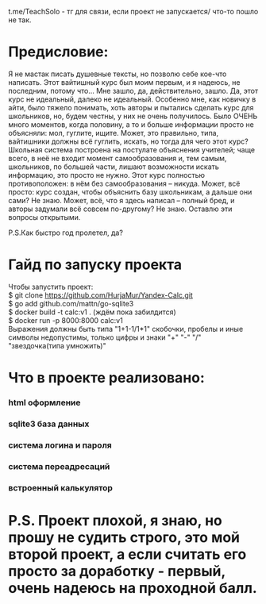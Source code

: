 t.me/TeachSolo - тг для связи, если проект не запускается/ что-то пошло не так.

# Предисловие:

Я не мастак писать душевные тексты, но позволю себе кое-что написать. Этот вайтишный курс был моим первым, и я надеюсь, не последним, потому что... Мне зашло, да, действительно, зашло. 
Да, этот курс не идеальный, далеко не идеальный. Особенно мне, как новичку в айти, было тяжело понимать, хоть авторы и пытались сделать курс для школьников, но, будем честны, у них не очень получилось. 
Было ОЧЕНЬ много моментов, когда половину, а то и больше информации просто не объясняли: мол, гуглите, ищите. Может, это правильно, типа, вайтишники должны всё гуглить, искать, но тогда для чего этот курс?
Школьная система построена на постулате объяснения учителей; чаще всего, в неё не входит момент самообразования и, тем самым, школьников, по большей части, лишают возможности искать информацию, это просто не нужно.
Этот курс полностью противоположен: в нём без самообразования – никуда.
Может, всё просто: курс создан, чтобы объяснить базу школьникам, а дальше они сами? Не знаю. Может, всё, что я здесь написал – полный бред, и авторы задумали всё совсем по-другому? Не знаю. Оставлю эти вопросы открытыми.

P.S.Как быстро год пролетел, да?

# Гайд по запуску проекта

Чтобы запустить проект:                                                                    
$ git clone https://github.com/HurjaMur/Yandex-Calc.git                                                 
$ go add github.com/mattn/go-sqlite3                                                             
$ docker build -t calc:v1 . (ждём пока забилдится)                                                      
$ docker run -p 8000:8000 calc:v1    
Выражения должны быть типа "1+1-1/1*1" скобочки, пробелы и иные символы недопустимы, только цифры и знаки "+" "-" "/" "звездочка(типа умножить)"

# Что в проекте реализовано:
### html оформление
### sqlite3 база данных
### система логина и пароля
### система переадресаций
### встроенный калькулятор

# P.S. Проект плохой, я знаю, но прошу не судить строго, это мой второй проект, а если считать его просто за доработку - первый, очень надеюсь на проходной балл.
